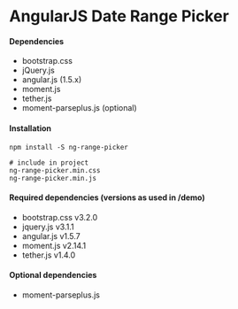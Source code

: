 # AngularJS Date Range Picker

#### Dependencies
- bootstrap.css
- jQuery.js
- angular.js (1.5.x)
- moment.js
- tether.js
- moment-parseplus.js (optional)

#### Installation
```
npm install -S ng-range-picker

# include in project
ng-range-picker.min.css
ng-range-picker.min.js
```

#### Required dependencies (versions as used in /demo)
  - bootstrap.css v3.2.0
  - jquery.js v3.1.1
  - angular.js v1.5.7
  - moment.js v2.14.1
  - tether.js v1.4.0

#### Optional dependencies
  - moment-parseplus.js
